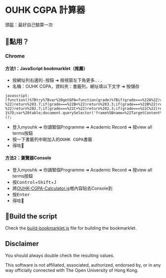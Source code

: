 # OUHK CGPA 計算器

頭盔：最好自己驗算一次

## 🤔點用？

### Chrome

#### 方法1：JavaScript bookmarklet（推薦）

 - 按網址列右邊的<kbd>☆</kbd>按鈕 ➜ 按視窗左下角<kbd>更多...</kbd>
 - 名稱：OUHK CGPA，資料夾：書籤列，網址填以下文字 ➜ 按<kbd>儲存</kbd>
```
javascript:(function()%7Btry%7Bvar%20getGPA=function(grade)%7Bif(grade===%22A%22)return%204;if(grade===%22A-%22)return%203.7;if(grade===%22B+%22)return%203.3;if(grade===%22B%22)return%203;if(grade===%22B-%22)return%202.7;if(grade===%22C+%22)return%202.3;if(grade===%22C%22)return%202;return-1%7D;var%20table;document.querySelector('frame%5Bname=%22TargetContent%22%5D').contentDocument.querySelectorAll(%22table.PSLEVEL2GRID%22).forEach(function(element)%7Bvar%20text=element.innerText;if(text.includes(%22Subj%22)&&text.includes(%22Catalog%22)&&text.includes(%22Unit%22)&&text.includes(%22Grade%22))table=element%7D);var%20results=%5B%5D;var%20header=table.querySelectorAll(%22th%22);table.querySelectorAll(%22tr%22).forEach(function(rowElement,rowIndex)%7Bcells=rowElement.querySelectorAll(%22td%22);if(cells.length===0)return;results%5BrowIndex%5D=%7B%7D;cells.forEach(function(cellElement,columnIndex)%7Bif(columnIndex%3C=header.length)results%5BrowIndex%5D%5Bheader%5BcolumnIndex%5D.textContent%5D=cellElement.textContent.replace(/%0A/g,%22%22)%7D)%7D);var%20json=%7B%7D;json.results=results;var%20credit=0;var%20gpa=0;var%20included=%22Included%20in%20CGPA%0A%22;var%20notIncluded=%22Course%20Result%20not%20released%0A%22;json.results.forEach(function(element)%7Bif(getGPA(element.Grade)!==-1)%7Bincluded+=element.Subj+element.Catalog+%22%20%20%20%20%20%22+element.Unit+%22%20%20%20%20%20%22+element.Grade+%22%20%20%20%20%20%22+getGPA(element.Grade)+%22%0A%22;credit+=Number(element.Unit);gpa+=element.Unit*getGPA(element.Grade)%7Delse%20notIncluded+=element.Subj+element.Catalog+%22%0A%22%7D);alert(%22CGPA:%20%22+gpa/credit+%22%0A%0A%22+notIncluded+%22%0A%22+included+%22%0A%22+%22OUHK%20CGPA%20Calculator%20by%20Max%20Loh%22)%7Dcatch(e)%7Balert('Please%20press%20%22view%20all%20terms%22%20button%20in%20%22Academic%20Record%22%20page%20and%20try%20run%20this%20script%20again')%7D;%7D)();
```
- 登入myouhk ➜ 你讀緊個Programme ➜ Academic Record ➜ 按view all terms按鈕
- 按一下書籤列中剛加入的<kbd>OUHK CGPA</kbd>書籤
- 得咗🤟

#### 方法2：瀏覽器Console

- 登入myouhk ➜ 你讀緊個Programme ➜ Academic Record ➜ 按view all terms按鈕
- 按<kbd>Control</kbd>+<kbd>Shift</kbd>+<kbd>J</kbd>
- 將[OUHK-CGPA-Calculator.js](OUHK-CGPA-Calculator.js)嘅內容貼去Console到
- 按<kbd>Enter</kbd>
- 得咗🤟

## 🔨Build the script

Check the [build-bookmarklet.js](build-bookmarklet.js) file for building the bookmarklet.

## Disclaimer

You should always double check the resulting values.

This software is not affiliated, associated, authorized, endorsed by, or in any way officially connected with The Open University of Hong Kong.